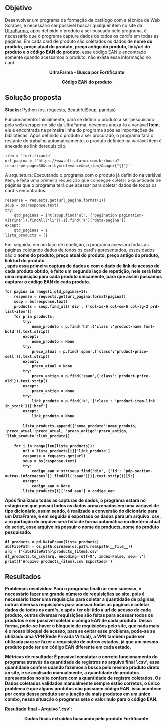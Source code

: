## Objetivo
Desenvolver um programa de formação de catálogo com a técnica de Web Scraper, é necessário ser possível buscar qualquer item no site da [UltraFarma](https://www.ultrafarma.com.br/), após definido o produto a ser buscado pelo programa, é necessário que o programa capture dados de todos os card's em todas as páginas. Em cada card de produto são coletados os dados de <b>nome do produto, preço atual do produto, preço antigo do produto, link/url do produto e o código EAN do produto</b>, esse código EAN é encontrado somente quando acessamos o produto, não existe essa informação no card.

<p align="center">
  <img  src="prints/1site.png">
  <b>UltraFarma - Busca por Fortificante</b>
</p>

<p align="center">
  <img  src="prints/2_codigo_ean_acessando_produto.png">
  <b>Código EAN do produto</b>
</p>

## Solução proposta
<b>Stacks:</b> Python (os, requests, BeautifulSoup, pandas)

Funcionamento:
Inicialmente, para se definir o produto a ser pesquisado pelo web scraper no site da UltraFarma, devemos anexá-lo a variável <b>Item</b>, ele é encontrada na primeira linha do programa após as importações de bibliotecas. Após definido o produto a ser procurado, o programa fará o restante do trabalho automaticamente,  o produto definido na variável item é anexado ao link derequisição. 
```
item = 'fortificante'
url_pagina = f'https://www.ultrafarma.com.br/busca?resultsperpage=30&sortby=relevance&q={item}&page={"{}"}'
```
A arquitetura:
Executando o programa com o produto já definido na variável item, é feita uma primeira requisição que consegue coletar a quantidade de páginas que o programa terá que acessar para coletar dados de todos os card's encontrados.
```
response = requests.get(url_pagina.format(1))
soup = bs(response.text)
try:
    qtd_paginas = int(soup.find('ul', {'pagination pagination-vitrine'}).findAll('li')[-1].find('a')['data-pagina'])
except:
    qtd_paginas = 1
lista_products = []
```
Em  seguida, em um laço de repetição, o programa acessara todas as páginas coletando dados de todos os card's apresentados, esses dados são o <b>nome do produto, preço atual do produto, preço antigo do produto, link/url do produto<br>, após essa primeira captura de dados e com o dado de link de acesso de cada produto obtido, é feito um segundo laço de repetição, nele será feito uma requisição para cada produto unicamente, para que assim possamos capturar o <b>código EAN</b>  de cada produto.
```
for pagina in range(1,qtd_paginas+1):
    response = requests.get(url_pagina.format(pagina))
    soup = bs(response.text)
    products = soup.find_all('div', {'col-xs-6 col-sm-6 col-lg-2 prd-list-item'})
    for p in products:
        try:
            nome_produto = p.find('h3',{'class':'product-name font-bold'}).text.strip()
        except:
            nome_produto = None
        try:
            preco_atual = p.find('span',{'class':'product-price-sell'}).text.strip()
        except:
            preco_atual = None
        try:
            preco_antigo = p.find('span',{'class':'product-price-old'}).text.strip()
        except:
            preco_antigo = None
        try:
            link_produto = p.find('a', {'class': 'product-item-link in_stock'})['href']
        except:
            link_produto = None
        
        lista_products.append({'nome_produto':nome_produto, 'preco_atual':preco_atual, 'preco_antigo':preco_antigo, 'link_produto':link_produto})

    for i in range(len(lista_products)):
        url = lista_products[i]['link_produto']
        response = requests.get(url)
        soup = bs(response.text)
        try:
            codigo_ean = str(soup.find('div', {'id': 'pdp-section-outras-informacoes'}).findAll('span')[1].text.strip())[5:]
        except:
            codigo_ean = None
        lista_products[i]['cod_ean'] = codigo_ean
```
Após finalizado todas as capturas de dados, o programa estará no estágio em que possui todos os dados armazenados em uma variável de tipo dicionário, assim sendo, é realizado a conversão do dicionário para um DataFrame, e em seguida é exportado os dados para um arquivo <b>.csv</b> , a exportação do arquivo será feita de forma automática no diretório atual do script, esse arquivo irá possuir o nome de <b>products_nome do produto pesquisado</b>.

```
df_products = pd.DataFrame(lista_products)
absFilePath = os.path.dirname(os.path.realpath(__file__))
arq = f'{absFilePath}\products_{item}.csv'
df_products.to_csv(arq, encoding='utf-8', index=False, sep=';')
print(f'Arquivo products_{item}.csv Exportado!')
```


## Resultados
<b>Problemas resolvidos:</b> Para o programa finalizar com sucesso, é necessário fazer um grande número de requisições ao site, pois é necessário fazer uma requisição para coletar a quantidade de páginas, outras diversas requisições para acessar todas as paginas e coletar dados de todos os card's, e após  ter obi tido a url de acesso de cada produto, outras diversas requisições são feitas para acessar todos os produtos e ser possível coletar o código EAN de cada produto. Dessa forma, pode-se haver o bloqueio de requisições pelo site, que nada mais é o nosso bloquei de acesso, para se evitar esse problema, pode-se se utilizado uma VPN(Rede Privada Virtual), a VPN também pode ser utilizada para se fazer a requisição de outros estados, já que um mesmo produto pode ter um código EAN diferente em cada estado.


<b>Métricas de resultado:</b> É possível constatar o correto funcionamento do programa através da quantidade de registros no arquivo final '.csv', essa quantidade confere quando fazemos a busca pelo mesmo produto direto ao site, e se analisado manualmente, a quantidade de produtos apresentados no site confere com a quantidade de registro coletados. Os Dados coletados validados manualmente sempre estão corretos, o único problema é que alguns produtos não possuem código EAN, isso acontece por conta desse produto ser a junção de mais produtos em um único combo, nessa situação o programa seta o valor nulo para o código EAN.


<b>Resultado final - Arquivo '.csv':</b>
<p align="center">
  <img  src="prints/planilha_final_fortificante.png">
  <b>Dados finais extraidos buscando pelo produto Fortificante</b>
</p>
